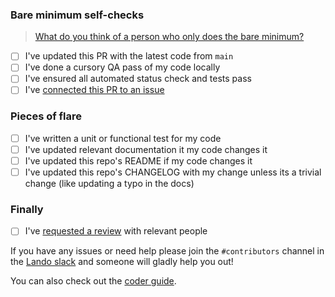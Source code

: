 ### Bare minimum self-checks

> [What do you think of a person who only does the bare minimum?](https://getyarn.io/yarn-clip/dcf80710-425e-478b-bde1-c107bd11e849)
- [ ] I've updated this PR with the latest code from `main`
- [ ] I've done a cursory QA pass of my code locally
- [ ] I've ensured all automated status check and tests pass
- [ ] I've [connected this PR to an issue](https://help.zenhub.com/support/solutions/articles/43000010350-connecting-pull-requests-to-github-issues)

### Pieces of flare

- [ ] I've written a unit or functional test for my code
- [ ] I've updated relevant documentation it my code changes it
- [ ] I've updated this repo's README if my code changes it
- [ ] I've updated this repo's CHANGELOG with my change unless its a trivial change (like updating a typo in the docs)

### Finally

- [ ] I've [requested a review](https://help.github.com/en/articles/requesting-a-pull-request-review) with relevant people

If you have any issues or need help please join the `#contributors` channel in the [Lando slack](https://www.launchpass.com/devwithlando) and someone will gladly help you out!

You can also check out the [coder guide](https://docs.lando.dev/contrib/coder.html).

